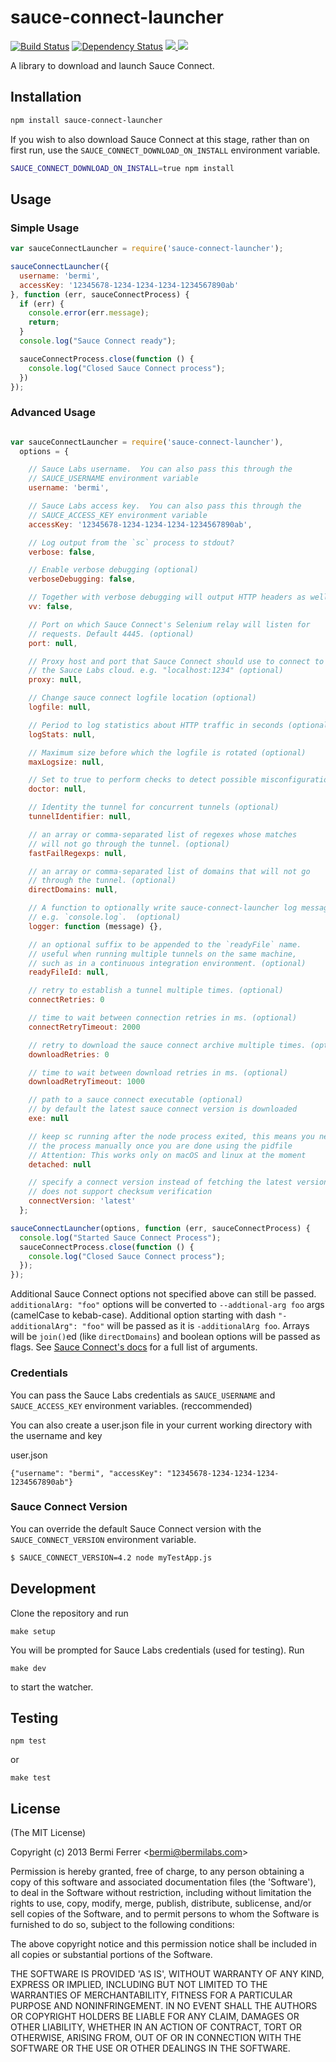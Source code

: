 # sauce-connect-launcher

[![Build Status](https://api.travis-ci.org/bermi/sauce-connect-launcher.svg)](http://travis-ci.org/bermi/sauce-connect-launcher)  [![Dependency Status](https://david-dm.org/bermi/sauce-connect-launcher.svg)](https://david-dm.org/bermi/sauce-connect-launcher) [![](http://img.shields.io/npm/v/sauce-connect-launcher.svg) ![](http://img.shields.io/npm/dm/sauce-connect-launcher.svg)](https://www.npmjs.org/package/sauce-connect-launcher)

A library to download and launch Sauce Connect.

## Installation

```sh
npm install sauce-connect-launcher
```

If you wish to also download Sauce Connect at this stage, rather than on first run, use the `SAUCE_CONNECT_DOWNLOAD_ON_INSTALL` environment variable.

```sh
SAUCE_CONNECT_DOWNLOAD_ON_INSTALL=true npm install
```

## Usage


### Simple Usage

```javascript
var sauceConnectLauncher = require('sauce-connect-launcher');

sauceConnectLauncher({
  username: 'bermi',
  accessKey: '12345678-1234-1234-1234-1234567890ab'
}, function (err, sauceConnectProcess) {
  if (err) {
    console.error(err.message);
    return;
  }
  console.log("Sauce Connect ready");

  sauceConnectProcess.close(function () {
    console.log("Closed Sauce Connect process");
  })
});
```

### Advanced Usage

```javascript

var sauceConnectLauncher = require('sauce-connect-launcher'),
  options = {

    // Sauce Labs username.  You can also pass this through the
    // SAUCE_USERNAME environment variable
    username: 'bermi',

    // Sauce Labs access key.  You can also pass this through the
    // SAUCE_ACCESS_KEY environment variable
    accessKey: '12345678-1234-1234-1234-1234567890ab',

    // Log output from the `sc` process to stdout?
    verbose: false,

    // Enable verbose debugging (optional)
    verboseDebugging: false,

    // Together with verbose debugging will output HTTP headers as well (optional)
    vv: false,

    // Port on which Sauce Connect's Selenium relay will listen for
    // requests. Default 4445. (optional)
    port: null,

    // Proxy host and port that Sauce Connect should use to connect to
    // the Sauce Labs cloud. e.g. "localhost:1234" (optional)
    proxy: null,

    // Change sauce connect logfile location (optional)
    logfile: null,

    // Period to log statistics about HTTP traffic in seconds (optional)
    logStats: null,

    // Maximum size before which the logfile is rotated (optional)
    maxLogsize: null,

    // Set to true to perform checks to detect possible misconfiguration or problems (optional)
    doctor: null,

    // Identity the tunnel for concurrent tunnels (optional)
    tunnelIdentifier: null,

    // an array or comma-separated list of regexes whose matches
    // will not go through the tunnel. (optional)
    fastFailRegexps: null,

    // an array or comma-separated list of domains that will not go
    // through the tunnel. (optional)
    directDomains: null,

    // A function to optionally write sauce-connect-launcher log messages.
    // e.g. `console.log`.  (optional)
    logger: function (message) {},

    // an optional suffix to be appended to the `readyFile` name.
    // useful when running multiple tunnels on the same machine,
    // such as in a continuous integration environment. (optional)
    readyFileId: null,

    // retry to establish a tunnel multiple times. (optional)
    connectRetries: 0

    // time to wait between connection retries in ms. (optional)
    connectRetryTimeout: 2000

    // retry to download the sauce connect archive multiple times. (optional)
    downloadRetries: 0

    // time to wait between download retries in ms. (optional)
    downloadRetryTimeout: 1000

    // path to a sauce connect executable (optional)
    // by default the latest sauce connect version is downloaded
    exe: null

    // keep sc running after the node process exited, this means you need to close
    // the process manually once you are done using the pidfile
    // Attention: This works only on macOS and linux at the moment
    detached: null

    // specify a connect version instead of fetching the latest version, this currently
    // does not support checksum verification
    connectVersion: 'latest'
  };

sauceConnectLauncher(options, function (err, sauceConnectProcess) {
  console.log("Started Sauce Connect Process");
  sauceConnectProcess.close(function () {
    console.log("Closed Sauce Connect process");
  });
});

```

Additional Sauce Connect options not specified above can still be passed.  `additionalArg: "foo"` options will be converted to `--addtional-arg foo` args (camelCase to kebab-case). Additional option starting with dash `"-additionalArg": "foo"` will be passed as it is `-additionalArg foo`. Arrays will be `join()`ed (like `directDomains`) and boolean options will be passed as flags.  See [Sauce Connect's docs](https://docs.saucelabs.com/reference/sauce-connect/) for a full list of arguments.

### Credentials

You can pass the Sauce Labs credentials as `SAUCE_USERNAME` and `SAUCE_ACCESS_KEY` environment variables. (reccommended)

You can also create a user.json file in your current working directory with the username and key

user.json
```
{"username": "bermi", "accessKey": "12345678-1234-1234-1234-1234567890ab"}
```

### Sauce Connect Version

You can override the default Sauce Connect version with the `SAUCE_CONNECT_VERSION` environment variable.

```sh
$ SAUCE_CONNECT_VERSION=4.2 node myTestApp.js
```


## Development

Clone the repository and run

```
make setup
```

You will be prompted for Sauce Labs credentials (used for testing).  Run
```
make dev
```
to start the watcher.


## Testing

```
npm test
```

or

```
make test
```

## License

(The MIT License)

Copyright (c) 2013 Bermi Ferrer &lt;bermi@bermilabs.com&gt;

Permission is hereby granted, free of charge, to any person obtaining
a copy of this software and associated documentation files (the
'Software'), to deal in the Software without restriction, including
without limitation the rights to use, copy, modify, merge, publish,
distribute, sublicense, and/or sell copies of the Software, and to
permit persons to whom the Software is furnished to do so, subject to
the following conditions:

The above copyright notice and this permission notice shall be
included in all copies or substantial portions of the Software.

THE SOFTWARE IS PROVIDED 'AS IS', WITHOUT WARRANTY OF ANY KIND,
EXPRESS OR IMPLIED, INCLUDING BUT NOT LIMITED TO THE WARRANTIES OF
MERCHANTABILITY, FITNESS FOR A PARTICULAR PURPOSE AND NONINFRINGEMENT.
IN NO EVENT SHALL THE AUTHORS OR COPYRIGHT HOLDERS BE LIABLE FOR ANY
CLAIM, DAMAGES OR OTHER LIABILITY, WHETHER IN AN ACTION OF CONTRACT,
TORT OR OTHERWISE, ARISING FROM, OUT OF OR IN CONNECTION WITH THE
SOFTWARE OR THE USE OR OTHER DEALINGS IN THE SOFTWARE.
